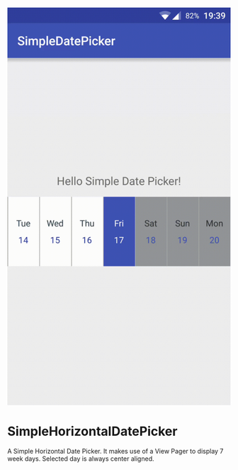 # 

![Screenshot](https://github.com/DawidvanGraan/SimpleHorizontalDatePicker/raw/master/artwork/device-2016-06-17-193945.gif)

SimpleHorizontalDatePicker
===================================

A Simple Horizontal Date Picker. It makes use of a View Pager to display 7 week days. Selected day is always center aligned.


